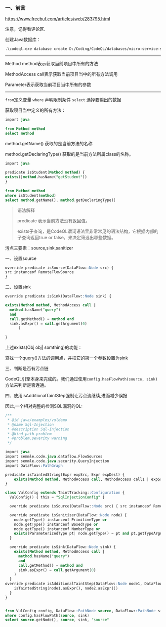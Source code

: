 ### 一、前言

https://www.freebuf.com/articles/web/283795.html

注意，记得看评论区.

创建Java数据库：

```md
.\codeql.exe database create D:/Coding/CodeQL/databases/micro-service-seclab-database  --language="java"  --command="mvn clean install --file pom.xml" --source-root=D:/Coding/CodeQL/micro-service-seclab/
```



---

Method method表示获取当前项目中所有的方法

MethodAccess call表示获取当前项目当中的所有方法调用

Parameter表示获取当前项目当中所有的参数

---

`from`定义变量  `where` 声明限制条件 `select` 选择要输出的数据

获取项目当中定义的所有方法：

```sql
import java
 
from Method method
select method
```

method.getName() 获取的是当前方法的名称

method.getDeclaringType() 获取的是当前方法所属class的名称。



```sql
import java
 
predicate isStudent(Method method) {
exists(|method.hasName("getStudent"))
}
 
from Method method
where isStudent(method)
select method.getName(), method.getDeclaringType()
```

> 语法解释
>
> predicate 表示当前方法没有返回值。
>
> exists子查询，是CodeQL谓词语法里非常常见的语法结构，它根据内部的子查询返回true or false，来决定筛选出哪些数据。

污点三要素：source,sink,sanitizer

一、设置source

```sql
override predicate isSource(DataFlow::Node src) { 
src instanceof RemoteFlowSource 
}
```

二、设置sink

```sql
override predicate isSink(DataFlow::Node sink) {

exists(Method method, MethodAccess call |
  method.hasName("query")
  and
  call.getMethod() = method and
  sink.asExpr() = call.getArgument(0)
	  )
	  
}
```

上述exists(Obj obj| somthing)的功能：

查找一个query()方法的调用点，并把它的第一个参数设置为sink



三、判断是否有污点链

CodeQL引擎本身来完成的。我们通过使用`config.hasFlowPath(source, sink)`方法来判断是否连通。



四、使用isAdditionalTaintStep强制让污点流继续,进而减少误报

因此,一个相对完整的检测SQL漏洞的QL:

```sql
/**
 * @id java/examples/vuldemo
 * @name Sql-Injection
 * @description Sql-Injection
 * @kind path-problem
 * @problem.severity warning
 */

import java
import semmle.code.java.dataflow.FlowSources
import semmle.code.java.security.QueryInjection
import DataFlow::PathGraph

predicate isTaintedString(Expr expSrc, Expr expDest) {
    exists(Method method, MethodAccess call, MethodAccess call1 | expSrc = call1.getArgument(0) and expDest=call and call.getMethod() = method and method.hasName("get") and method.getDeclaringType().toString() = "Optional<String>" and call1.getArgument(0).getType().toString() = "Optional<String>"  )
}

class VulConfig extends TaintTracking::Configuration {
  VulConfig() { this = "SqlInjectionConfig" }

  override predicate isSource(DataFlow::Node src) { src instanceof RemoteFlowSource }

  override predicate isSanitizer(DataFlow::Node node) {
    node.getType() instanceof PrimitiveType or
    node.getType() instanceof BoxedType or
    node.getType() instanceof NumberType or
    exists(ParameterizedType pt| node.getType() = pt and pt.getTypeArgument(0) instanceof NumberType )
  }

  override predicate isSink(DataFlow::Node sink) {
    exists(Method method, MethodAccess call |
      method.hasName("query")
      and
      call.getMethod() = method and
      sink.asExpr() = call.getArgument(0)
    )
  }
override predicate isAdditionalTaintStep(DataFlow::Node node1, DataFlow::Node node2) {
    isTaintedString(node1.asExpr(), node2.asExpr())
  }
}


from VulConfig config, DataFlow::PathNode source, DataFlow::PathNode sink
where config.hasFlowPath(source, sink)
select source.getNode(), source, sink, "source"
```




